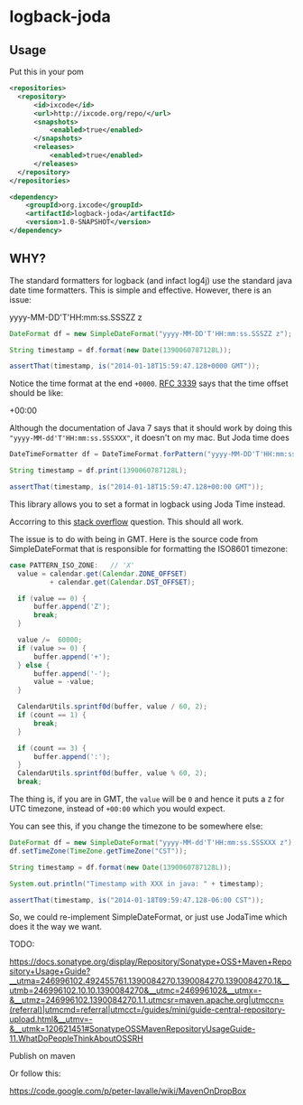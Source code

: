 # logback-joda

## Usage

Put this in your pom

```xml
<repositories>
  <repository>
      <id>ixcode</id>
      <url>http://ixcode.org/repo/</url>
      <snapshots>
          <enabled>true</enabled>
      </snapshots>
      <releases>
          <enabled>true</enabled>
      </releases>
  </repository>
</repositories>

<dependency>
    <groupId>org.ixcode</groupId>
    <artifactId>logback-joda</artifactId>
    <version>1.0-SNAPSHOT</version>
</dependency>

```

## WHY?

The standard formatters for logback (and infact log4j) use the standard java date time formatters. This is simple and effective. However, there is an issue:

  yyyy-MM-DD'T'HH:mm:ss.SSSZZ z

```java
DateFormat df = new SimpleDateFormat("yyyy-MM-DD'T'HH:mm:ss.SSSZZ z");

String timestamp = df.format(new Date(1390060787128L));

assertThat(timestamp, is("2014-01-18T15:59:47.128+0000 GMT"));
```

Notice the time format at the end `+0000`. <a href="http://tools.ietf.org/search/rfc3339#section-4.2">RFC 3339</a> says that the time offset should be like:

  +00:00

Although the documentation of Java 7 says that it should work by doing this `"yyyy-MM-dd'T'HH:mm:ss.SSSXXX"`, it doesn't on my mac. But Joda time does

```java
DateTimeFormatter df = DateTimeFormat.forPattern("yyyy-MM-DD'T'HH:mm:ss.SSSZZ z");

String timestamp = df.print(1390060787128L);

assertThat(timestamp, is("2014-01-18T15:59:47.128+00:00 GMT"));
```

This library allows you to set a format in logback using Joda Time instead.

Accorring to this <a href="http://stackoverflow.com/questions/2201925/converting-iso8601-compliant-string-to-java-util-date">stack overflow</a> question. This should all work.

The issue is to do with being in GMT. Here is the source code from SimpleDateFormat that is responsible for formatting the ISO8601 timezone:

```java
case PATTERN_ISO_ZONE:   // 'X'
  value = calendar.get(Calendar.ZONE_OFFSET)
          + calendar.get(Calendar.DST_OFFSET);

  if (value == 0) {
      buffer.append('Z');
      break;
  }

  value /=  60000;
  if (value >= 0) {
      buffer.append('+');
  } else {
      buffer.append('-');
      value = -value;
  }

  CalendarUtils.sprintf0d(buffer, value / 60, 2);
  if (count == 1) {
      break;
  }

  if (count == 3) {
      buffer.append(':');
  }
  CalendarUtils.sprintf0d(buffer, value % 60, 2);
  break;
```

The thing is, if you are in GMT, the `value` will be `0` and hence it puts a `Z` for UTC timezone, instead of `+00:00` which you would expect.

You can see this, if you change the timezone to be somewhere else:

```java
DateFormat df = new SimpleDateFormat("yyyy-MM-dd'T'HH:mm:ss.SSSXXX z");
df.setTimeZone(TimeZone.getTimeZone("CST"));

String timestamp = df.format(new Date(1390060787128L));

System.out.println("Timestamp with XXX in java: " + timestamp);

assertThat(timestamp, is("2014-01-18T09:59:47.128-06:00 CST"));
```

So, we could re-implement SimpleDateFormat, or just use JodaTime which does it the way we want.

TODO:

https://docs.sonatype.org/display/Repository/Sonatype+OSS+Maven+Repository+Usage+Guide?__utma=246996102.492455761.1390084270.1390084270.1390084270.1&__utmb=246996102.10.10.1390084270&__utmc=246996102&__utmx=-&__utmz=246996102.1390084270.1.1.utmcsr=maven.apache.org|utmccn=(referral)|utmcmd=referral|utmcct=/guides/mini/guide-central-repository-upload.html&__utmv=-&__utmk=120621451#SonatypeOSSMavenRepositoryUsageGuide-11.WhatDoPeopleThinkAboutOSSRH

Publish on maven

Or follow this:

https://code.google.com/p/peter-lavalle/wiki/MavenOnDropBox




